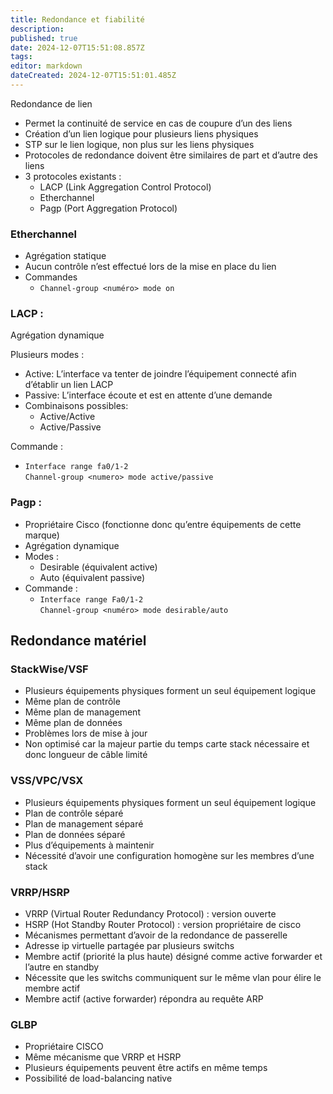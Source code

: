 ```yaml
---
title: Redondance et fiabilité
description: 
published: true
date: 2024-12-07T15:51:08.857Z
tags: 
editor: markdown
dateCreated: 2024-12-07T15:51:01.485Z
---
```


Redondance de lien

*   Permet la continuité de service en cas de coupure d’un des liens
*   Création d’un lien logique pour plusieurs liens physiques
*   STP sur le lien logique, non plus sur les liens physiques
*   Protocoles de redondance doivent être similaires de part et d’autre des liens
*   3 protocoles existants :
    *   LACP (Link Aggregation Control Protocol)
    *   Etherchannel
    *   Pagp (Port Aggregation Protocol)

### Etherchannel

*   Agrégation statique
*   Aucun contrôle n’est effectué lors de la mise en place du lien
*   Commandes
    *   `Channel-group <numéro> mode on`

### LACP :

Agrégation dynamique

Plusieurs modes :

*   Active: L’interface va tenter de joindre l’équipement connecté afin d’établir un lien LACP
*   Passive: L’interface écoute et est en attente d’une demande
*   Combinaisons possibles:
    *   Active/Active
    *   Active/Passive

Commande :

*   `Interface range fa0/1-2`  
    `Channel-group <numero> mode active/passive`

### Pagp :

*   Propriétaire Cisco (fonctionne donc qu’entre équipements de cette marque)
*   Agrégation dynamique
*   Modes :
    *   Desirable (équivalent active)
    *   Auto (équivalent passive)
*   Commande :
    *   `Interface range Fa0/1-2`  
        `Channel-group <numéro> mode desirable/auto`

Redondance matériel
-------------------

### StackWise/VSF

*   Plusieurs équipements physiques forment un seul équipement logique
*   Même plan de contrôle
*   Même plan de management
*   Même plan de données
*   Problèmes lors de mise à jour
*   Non optimisé car la majeur partie du temps carte stack nécessaire et donc longueur de câble limité

### VSS/VPC/VSX

*   Plusieurs équipements physiques forment un seul équipement logique
*   Plan de contrôle séparé
*   Plan de management séparé
*   Plan de données séparé
*   Plus d’équipements à maintenir
*   Nécessité d’avoir une configuration homogène sur les membres d’une stack

### VRRP/HSRP

*   VRRP (Virtual Router Redundancy Protocol) : version ouverte
*   HSRP (Hot Standby Router Protocol) : version propriétaire de cisco
*   Mécanismes permettant d’avoir de la redondance de passerelle
*   Adresse ip virtuelle partagée par plusieurs switchs
*   Membre actif (priorité la plus haute) désigné comme active forwarder et l’autre en standby
*   Nécessite que les switchs communiquent sur le même vlan pour élire le membre actif
*   Membre actif (active forwarder) répondra au requête ARP

### GLBP

*   Propriétaire CISCO
*   Même mécanisme que VRRP et HSRP
*   Plusieurs équipements peuvent être actifs en même temps
*   Possibilité de load-balancing native